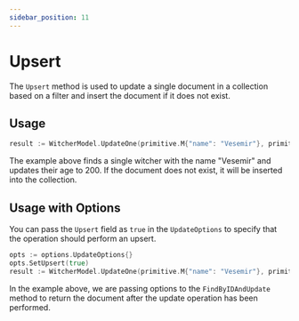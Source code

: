 ```yaml
---
sidebar_position: 11
---
```


# Upsert

The `Upsert` method is used to update a single document in a collection based on a filter and insert the document if it does not exist.

## Usage

```go
result := WitcherModel.UpdateOne(primitive.M{"name": "Vesemir"}, primitive.M{"age": 200}).Upsert().Exec().(*mongo.UpdateResult)
```

The example above finds a single witcher with the name "Vesemir" and updates their age to 200. If the document does not exist, it will be inserted into the collection.

## Usage with Options

You can pass the `Upsert` field as `true` in the `UpdateOptions` to specify that the operation should perform an upsert.

```go
opts := options.UpdateOptions{}
opts.SetUpsert(true)
result := WitcherModel.UpdateOne(primitive.M{"name": "Vesemir"}, primitive.M{"age": 200}, &opts).Exec().(*mongo.UpdateResult)
```

In the example above, we are passing options to the `FindByIDAndUpdate` method to return the document after the update operation has been performed.
